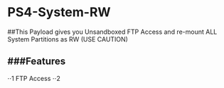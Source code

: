 # PS4-System-RW

##This Payload gives you Unsandboxed FTP Access and re-mount ALL System Partitions as RW (USE CAUTION)

###Features
------------------------------------------------------

⋅⋅1 FTP Access
⋅⋅2
